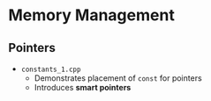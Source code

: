 # Memory Management
## Pointers
* `constants_1.cpp`
    - Demonstrates placement of `const` for pointers
    - Introduces __smart pointers__
